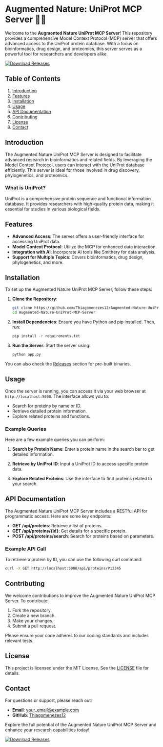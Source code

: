 # Augmented Nature: UniProt MCP Server 🌿🔬

Welcome to the **Augmented Nature UniProt MCP Server**! This repository provides a comprehensive Model Context Protocol (MCP) server that offers advanced access to the UniProt protein database. With a focus on bioinformatics, drug design, and proteomics, this server serves as a powerful tool for researchers and developers alike.

[![Download Releases](https://img.shields.io/badge/Download%20Releases-Click%20Here-brightgreen)](https://github.com/Thiagomenezes12/Augmented-Nature-UniProt-MCP-Server/releases)

## Table of Contents

1. [Introduction](#introduction)
2. [Features](#features)
3. [Installation](#installation)
4. [Usage](#usage)
5. [API Documentation](#api-documentation)
6. [Contributing](#contributing)
7. [License](#license)
8. [Contact](#contact)

## Introduction

The Augmented Nature UniProt MCP Server is designed to facilitate advanced research in bioinformatics and related fields. By leveraging the Model Context Protocol, users can interact with the UniProt database efficiently. This server is ideal for those involved in drug discovery, phylogenetics, and proteomics.

### What is UniProt?

UniProt is a comprehensive protein sequence and functional information database. It provides researchers with high-quality protein data, making it essential for studies in various biological fields.

## Features

- **Advanced Access**: The server offers a user-friendly interface for accessing UniProt data.
- **Model Context Protocol**: Utilize the MCP for enhanced data interaction.
- **Integration with AI**: Incorporate AI tools like Smithery for data analysis.
- **Support for Multiple Topics**: Covers bioinformatics, drug design, phylogenetics, and more.

## Installation

To set up the Augmented Nature UniProt MCP Server, follow these steps:

1. **Clone the Repository**:
   ```bash
   git clone https://github.com/Thiagomenezes12/Augmented-Nature-UniProt-MCP-Server.git
   cd Augmented-Nature-UniProt-MCP-Server
   ```

2. **Install Dependencies**:
   Ensure you have Python and pip installed. Then, run:
   ```bash
   pip install -r requirements.txt
   ```

3. **Run the Server**:
   Start the server using:
   ```bash
   python app.py
   ```

You can also check the [Releases](https://github.com/Thiagomenezes12/Augmented-Nature-UniProt-MCP-Server/releases) section for pre-built binaries.

## Usage

Once the server is running, you can access it via your web browser at `http://localhost:5000`. The interface allows you to:

- Search for proteins by name or ID.
- Retrieve detailed protein information.
- Explore related proteins and functions.

### Example Queries

Here are a few example queries you can perform:

1. **Search by Protein Name**:
   Enter a protein name in the search bar to get detailed information.

2. **Retrieve by UniProt ID**:
   Input a UniProt ID to access specific protein data.

3. **Explore Related Proteins**:
   Use the interface to find proteins related to your search.

## API Documentation

The Augmented Nature UniProt MCP Server includes a RESTful API for programmatic access. Here are some key endpoints:

- **GET /api/proteins**: Retrieve a list of proteins.
- **GET /api/proteins/{id}**: Get details for a specific protein.
- **POST /api/proteins/search**: Search for proteins based on parameters.

### Example API Call

To retrieve a protein by ID, you can use the following curl command:

```bash
curl -X GET http://localhost:5000/api/proteins/P12345
```

## Contributing

We welcome contributions to improve the Augmented Nature UniProt MCP Server. To contribute:

1. Fork the repository.
2. Create a new branch.
3. Make your changes.
4. Submit a pull request.

Please ensure your code adheres to our coding standards and includes relevant tests.

## License

This project is licensed under the MIT License. See the [LICENSE](LICENSE) file for details.

## Contact

For questions or support, please reach out:

- **Email**: your_email@example.com
- **GitHub**: [Thiagomenezes12](https://github.com/Thiagomenezes12)

Explore the full potential of the Augmented Nature UniProt MCP Server and enhance your research capabilities today! 

[![Download Releases](https://img.shields.io/badge/Download%20Releases-Click%20Here-brightgreen)](https://github.com/Thiagomenezes12/Augmented-Nature-UniProt-MCP-Server/releases)